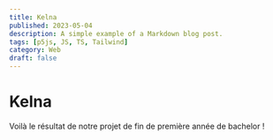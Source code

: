 ```yaml
---
title: Kelna
published: 2023-05-04
description: A simple example of a Markdown blog post.
tags: [p5js, JS, TS, Tailwind]
category: Web
draft: false
---
```


# Kelna

Voilà le résultat de notre projet de fin de première année de bachelor !
